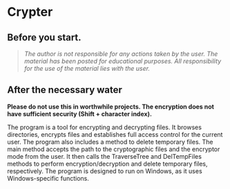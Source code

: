 # Crypter
 
## Before you start. ## 
> *The author is not responsible for any actions taken by the user. The material has been posted for educational purposes. All responsibility for the use of the material lies with the user.*

## After the necessary water ##
**Please do not use this in worthwhile projects. The encryption does not have sufficient security (Shift + character index).**

The program is a tool for encrypting and decrypting files. It browses directories, encrypts files and establishes full access control for the current user. The program also includes a method to delete temporary files. The main method accepts the path to the cryptographic files and the encryptor mode from the user. It then calls the TraverseTree and DelTempFiles methods to perform encryption/decryption and delete temporary files, respectively. The program is designed to run on Windows, as it uses Windows-specific functions.
